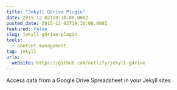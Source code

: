 ```yaml
---
title: "Jekyll Gdrive Plugin"
date: 2015-12-02T19:10:00.000Z
posted_date: 2015-12-02T19:10:00.000Z
featured: false
slug: jekyll-gdrive-plugin
tools: 
  - content-management
tag: jekyll
urls:
  website: https://github.com/netlify/jekyll-gdrive
---
```

Access data from a Google Drive Spreadsheet in your Jekyll sites




